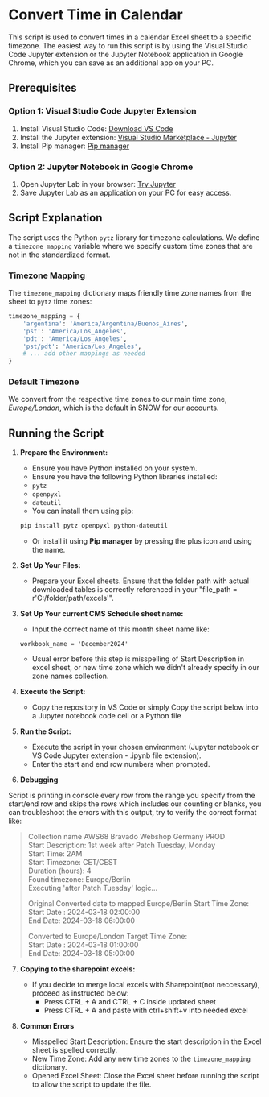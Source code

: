 
# Convert Time in Calendar

This script is used to convert times in a calendar Excel sheet to a specific timezone. The easiest way to run this script is by using the Visual Studio Code Jupyter extension or the Jupyter Notebook application in Google Chrome, which you can save as an additional app on your PC.

## Prerequisites

### Option 1: Visual Studio Code Jupyter Extension
1. Install Visual Studio Code: [Download VS Code](https://code.visualstudio.com/download)
2. Install the Jupyter extension: [Visual Studio Marketplace - Jupyter](https://marketplace.visualstudio.com/items?itemName=ms-toolsai.jupyter)
3. Install Pip manager: [Pip manager](https://marketplace.visualstudio.com/items?itemName=slightc.pip-manager)

### Option 2: Jupyter Notebook in Google Chrome
1. Open Jupyter Lab in your browser: [Try Jupyter](https://jupyter.org/try-jupyter/lab/)
2. Save Jupyter Lab as an application on your PC for easy access.


## Script Explanation

The script uses the Python `pytz` library for timezone calculations. We define a `timezone_mapping` variable where we specify custom time zones that are not in the standardized format.

### Timezone Mapping

The `timezone_mapping` dictionary maps friendly time zone names from the sheet to `pytz` time zones:

```python
timezone_mapping = {
    'argentina': 'America/Argentina/Buenos_Aires',
    'pst': 'America/Los_Angeles',
    'pdt': 'America/Los_Angeles',
    'pst/pdt': 'America/Los_Angeles',
    # ... add other mappings as needed
}
```

### Default Timezone

We convert from the respective time zones to our main time zone, *Europe/London*, which is the default in SNOW for our accounts.

## Running the Script

1. **Prepare the Environment:**
   - Ensure you have Python installed on your system.
   - Ensure you have the following Python libraries installed:
    - `pytz`
    - `openpyxl`
    - `dateutil`
   - You can install them using pip:
    ```sh
    pip install pytz openpyxl python-dateutil
    ```
   - Or install it using **Pip manager** by pressing the plus icon and using the name.

2. **Set Up Your Files:**
   
   - Prepare your Excel sheets. Ensure that the folder path with actual downloaded tables is correctly referenced in your "file_path = r'C:/folder/path/excels'".

4. **Set Up Your current CMS Schedule sheet name:**
   - Input the correct name of this month sheet name like: 
   
    ```
    workbook_name = 'December2024'
    ```

   - Usual error before this step is misspelling of Start Description in excel sheet, or new time zone which we didn't already specify in our zone names collection.

4. **Execute the Script:**
   
   - Copy the repository in VS Code or simply Copy the script below into a Jupyter notebook code cell or a Python file

6. **Run the Script:**
   
   - Execute the script in your chosen environment (Jupyter notebook or VS Code Jupyter extension - .ipynb file extension).
   - Enter the start and end row numbers when prompted.

8. **Debugging**

Script is printing in console every row from the range you specify from the start/end row and skips the rows which includes our counting or blanks, you can troubleshoot the errors with this output, try to verify the correct format like:

> Collection name AWS68 Bravado Webshop Germany PROD <br>
> Start Description: 1st week after Patch Tuesday, Monday <br>
> Start Time: 2AM <br>
> Start Timezone: CET/CEST <br>
> Duration (hours): 4 <br>
> Found timezone: Europe/Berlin <br>
> Executing 'after Patch Tuesday' logic... <br>
> 
> Original Converted date to mapped Europe/Berlin Start Time Zone: <br>
> Start Date : 2024-03-18 02:00:00 <br>
> End Date: 2024-03-18 06:00:00 <br>
> 
> Converted to Europe/London Target Time Zone: <br>
> Start Date : 2024-03-18 01:00:00 <br>
> End Date: 2024-03-18 05:00:00 <br>

7. **Copying to the sharepoint excels:**

   - If you decide to merge local excels with Sharepoint(not neccessary), proceed as instructed below:
       - Press CTRL + A and CTRL + C inside updated sheet
       - Press CTRL + A and paste with ctrl+shift+v into needed excel

9. **Common Errors**

   - Misspelled Start Description: Ensure the start description in the Excel sheet is spelled correctly.
   - New Time Zone: Add any new time zones to the `timezone_mapping` dictionary.
   - Opened Excel Sheet: Close the Excel sheet before running the script to allow the script to update the file.

